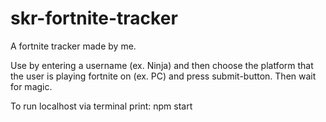 # skr-fortnite-tracker
A fortnite tracker made by me.

Use by entering a username (ex. Ninja) and then choose the platform that the user is playing fortnite on (ex. PC) and press submit-button. Then wait for magic.

To run localhost via terminal print: npm start
